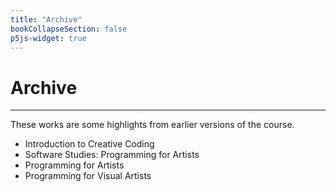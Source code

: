 ```yaml
---
title: "Archive"
bookCollapseSection: false
p5js-widget: true
---
```


# Archive

---

These works are some highlights from earlier versions of the course.

- Introduction to Creative Coding
- Software Studies: Programming for Artists
- Programming for Artists
- Programming for Visual Artists